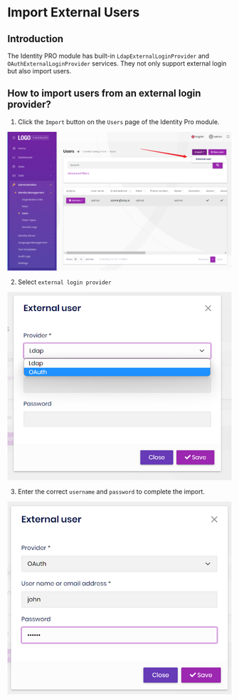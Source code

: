 # Import External Users

## Introduction

The Identity PRO module has built-in `LdapExternalLoginProvider` and `OAuthExternalLoginProvider` services. They not only support external login but also import users.


## How to import users from an external login provider?

1. Click the `Import` button on the `Users` page of the Identity Pro module.

![import-user-button](../../images/import-user-button.png)

2. Select `external login provider`

![select-external-provider](../../images/select-external-provider.png)

3. Enter the correct `username` and `password` to complete the import.

![complete-import](../../images/complete-import.png)

